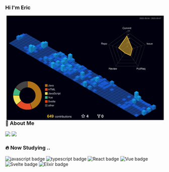   
### Hi I'm Eric

<img src='./profile-3d-contrib/profile-night-view.svg' width='500px' align="right">
  
### 📄 About Me

<!-- <a href="https://mangoeric.github.io/profile/"><img src="https://img.shields.io/badge/-CV-%23F7DF1E?style=flat-square&logo=codenewbie&logoColor=white&color=3c679e"/></a> -->
<a href="https://just09.tistory.com/"><img src="https://img.shields.io/badge/-Blog-%23F7DF1E?style=flat-square&logo=tistory&logoColor=white&color=000000"/></a>
<a href="https://www.youtube.com/@ericko2875"><img src="https://img.shields.io/badge/-YT-%23F7DF1E?style=flat-square&logo=youtube&logoColor=white&color=FF0000"/></a>

### 🔥 Now Studying ..

![javascript badge](https://img.shields.io/badge/-JAVASCRIPT-%23F7DF1E?style=flat-square&logo=javascript&logoColor=white&color=f2df3a) 
![typescript badge](https://img.shields.io/badge/-TypeScript-%23F7DF1E?style=flat-square&logo=typescript&logoColor=white&color=3178C6)
![React badge](https://img.shields.io/badge/-React-%23F7DF1E?style=flat-square&logo=react&logoColor=white&color=61DAFB)
![Vue badge](https://img.shields.io/badge/-Vue.js-%23F7DF1E?style=flat-square&logo=vuedotjs&logoColor=white&color=4FC08D)
![Svelte badge](https://img.shields.io/badge/-Svelte-%23F7DF1E?style=flat-square&logo=svelte&logoColor=white&color=FF3E00)
![Elixir badge](https://img.shields.io/badge/-Elixir-%23F7DF1E?style=flat-square&logo=elixir&logoColor=white&color=4B275F)
